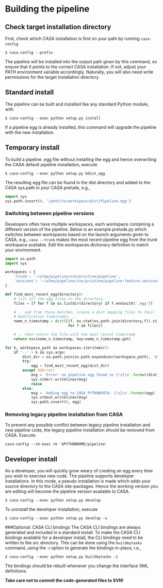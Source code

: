 # Building the pipeline
## Check target installation directory
First, check which CASA installation is first on your path by running
`casa-config`.
```
$ casa-config --prefix
```
The pipeline will be installed into the output path given by this command, so
ensure that it points to the correct CASA installation. If not, adjust your
PATH environment variable accordingly. Naturally, you will also need write
permissions for the target installation directory.

## Standard install
The pipeline can be built and installed like any standard Python module, with
```
$ casa-config --exec python setup.py install
```
If a pipeline egg is already installed, this command will upgrade the 
pipeline with the new installation. 

## Temporary install
To build a pipeline .egg file without installing the egg and hence overwriting
the CASA default pipeline installation, execute 
```
$ casa-config --exec python setup.py bdist_egg
```
The resulting egg file can be found in the dist directory and added to the
CASA sys.path in your CASA prelude, e.g.,
```python
import sys
sys.path.insert(0, '/path/to/workspace/dist/Pipeline.egg')
```

### Switching between pipeline versions
Developers often have multiple workspaces, each workspace containing a
different version of the pipeline. Below is an example prelude.py which
switches between workspaces based on the launch arguments given to CASA, e.g.,
`casa --trunk` makes the most recent pipeline egg from the _trunk_ workspace 
available. Edit the workspaces dictionary definition to match your environment. 
```python
import os.path
import sys

workspaces = {
    'trunk': '~/alma/pipeline/svn/pristine/pipeline',
    'sessions': '~/alma/pipeline/svn/pristine/pipeline-feature-sessions'
}

def find_most_recent_egg(directory):
    # list all the egg files in the directory..
    files = [f for f in os.listdir(directory) if f.endswith('.egg')]

    # .. and from these matches, create a dict mapping files to their
    # modification timestamps, ..
    name_n_timestamp = dict([(f, os.stat(os.path.join(directory,f)).st_mtime)
                             for f in files])

    # .. then return the file with the most recent timestamp
    return max(name_n_timestamp, key=name_n_timestamp.get)

for k, workspace_path in workspaces.iteritems():
    if '--' + k in sys.argv:
        dist_dir = os.path.join(os.path.expanduser(workspace_path), 'dist')
        try:
            egg = find_most_recent_egg(dist_dir)
        except OSError:
            msg = 'Error: no pipeline egg found in {!s}\n'.format(dist_dir)
            sys.stderr.writelines(msg)
            raise
        else:
            msg = 'Adding egg to CASA PYTHONPATH: {!s}\n'.format(egg)
            sys.stdout.writelines(msg)
            sys.path.insert(0, egg) 
```

### Removing legacy pipeline installation from CASA
To prevent any possible conflict between legacy pipeline installation and new
pipeline code, the legacy pipeline installation should be removed from CASA. 
Execute:
```
casa-config --sh-exec rm '$PYTHONHOME/pipeline'
``` 

## Developer install
As a developer, you will quickly grow weary of creating an egg every time you
wish to exercise new code. The pipeline supports developer installations. In
this mode, a pseudo installation is made which adds your source directory to
the CASA site-packages. Hence the working version you are editing will become
the pipeline version available to CASA.
```
$ casa-config --exec python setup.py develop
```
To uninstall the developer installation, execute
```
$ casa-config --exec python setup.py develop -u
```

###Optional: CASA CLI bindings
The CASA CLI bindings are always generated and included in a standard install.
To make the CASA CLI bindings available for a developer install, the CLI 
bindings need to be written to the src directory. This can be done using the
`buildmytasks` command, using the _-i_ option to generate the bindings 
in-place, i.e., 
```
$ casa-config --exec python setup.py buildmytasks -i
```
The bindings should be rebuilt whenever you change the interface XML definitions.

__Take care not to commit the code-generated files to SVN!__
